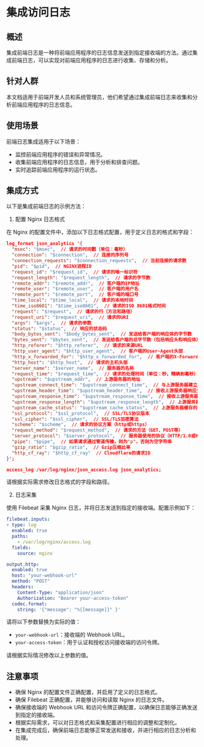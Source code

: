 # 集成访问日志

## 概述

集成前端日志是一种将前端应用程序的日志信息发送到指定接收端的方法。通过集成前端日志，可以实现对前端应用程序的日志进行收集、存储和分析。

## 针对人群

本文档适用于前端开发人员和系统管理员，他们希望通过集成前端日志来收集和分析前端应用程序的日志信息。

## 使用场景

前端日志集成适用于以下场景：

- 监控前端应用程序的错误和异常情况。
- 收集前端应用程序的日志信息，用于分析和排查问题。
- 实时追踪前端应用程序的运行状态。

## 集成方式

以下是集成前端日志的示例方法：

1. 配置 Nginx 日志格式

在 Nginx 的配置文件中，添加以下日志格式配置，用于定义日志的格式和字段：

```json
log_format json_analytics '{
  "msec": "$msec",  // 请求的时间戳（单位：毫秒）
  "connection": "$connection",  // 连接的序列号
  "connection_requests": "$connection_requests",  // 当前连接的请求数
  "pid": "$pid",  // NGINX进程ID
  "request_id": "$request_id",  // 请求的唯一标识符
  "request_length": "$request_length",  // 请求的字节数
  "remote_addr": "$remote_addr",  // 客户端的IP地址
  "remote_user": "$remote_user",  // 客户端的用户名
  "remote_port": "$remote_port",  // 客户端的端口号
  "time_local": "$time_local",  // 请求的本地时间
  "time_iso8601": "$time_iso8601",  // 请求的ISO 8601格式时间
  "request": "$request",  // 请求的行（方法和路径）
  "request_uri": "$request_uri",  // 请求的URI
  "args": "$args",  // 请求的参数
  "status": "$status",  // 响应的状态码
  "body_bytes_sent": "$body_bytes_sent",  // 发送给客户端的响应体的字节数
  "bytes_sent": "$bytes_sent",  // 发送给客户端的总字节数（包括响应头和响应体）
  "http_referer": "$http_referer",  // 请求的来源URL
  "http_user_agent": "$http_user_agent",  // 客户端的User-Agent头部
  "http_x_forwarded_for": "$http_x_forwarded_for",  // 客户端的X-Forwarded-For头部
  "http_host": "$http_host",  // 请求的主机头部
  "server_name": "$server_name",  // 服务器的名称
  "request_time": "$request_time",  // 请求的处理时间（单位：秒，精确到毫秒）
  "upstream": "$upstream_addr",  // 上游服务器的地址
  "upstream_connect_time": "$upstream_connect_time",  // 与上游服务器建立连接的时间（单位：秒，精确到毫秒）
  "upstream_header_time": "$upstream_header_time",  // 接收上游服务器响应头的时间（单位：秒，精确到毫秒）
  "upstream_response_time": "$upstream_response_time",  // 接收上游服务器完整响应的时间（单位：秒，精确到毫秒）
  "upstream_response_length": "$upstream_response_length",  // 上游服务器响应的字节数
  "upstream_cache_status": "$upstream_cache_status",  // 上游服务器缓存的状态
  "ssl_protocol": "$ssl_protocol",  // SSL/TLS协议版本
  "ssl_cipher": "$ssl_cipher",  // SSL/TLS加密算法
  "scheme": "$scheme",  // 请求的协议方案（http或https）
  "request_method": "$request_method",  // 请求的方法（GET、POST等）
  "server_protocol": "$server_protocol",  // 服务器使用的协议（HTTP/1.0或HTTP/1.1）
  "pipe": "$pipe",  // 如果请求通过管道传输，则为"p"，否则为空字符串
  "gzip_ratio": "$gzip_ratio",  // Gzip压缩比率
  "http_cf_ray": "$http_cf_ray"  // Cloudflare的请求ID
}';

access_log /var/log/nginx/json_access.log json_analytics;

```

请根据实际需求修改日志格式的字段和路径。

2. 日志采集

使用 Filebeat 采集 Nginx 日志，并将日志发送到指定的接收端。配置示例如下：

```yaml
filebeat.inputs:
- type: log
  enabled: true
  paths:
    - /var/log/nginx/access.log
  fields:
    source: nginx

output.http:
  enabled: true
  host: "your-webhook-url"
  method: "POST"
  headers:
    Content-Type: "application/json"
    Authorization: "Bearer your-access-token"
  codec.format:
    string: '{"message": "%{[message]}" }'
```

请将以下参数替换为实际的值：

- `your-webhook-url`：接收端的 Webhook URL。
- `your-access-token`：用于认证和授权访问接收端的访问令牌。

请根据实际情况修改以上参数的值。

## 注意事项

- 确保 Nginx 的配置文件正确配置，并启用了定义的日志格式。
- 确保 Filebeat 正确配置，并能够访问和读取 Nginx 的日志文件。
- 确保接收端的 Webhook URL 和访问令牌正确配置，以确保日志能够正确发送到指定的接收端。
- 根据实际需求，可以对日志格式和采集配置进行相应的调整和定制化。
- 在集成完成后，确保前端日志能够正常发送和接收，并进行相应的日志分析和处理。
